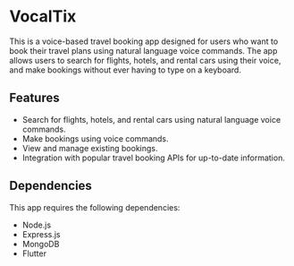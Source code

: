 # VocalTix

This is a voice-based travel booking app designed for users who want to book their travel plans using natural language voice commands. The app allows users to search for flights, hotels, and rental cars using their voice, and make bookings without ever having to type on a keyboard.

## Features
<ul>
<li>Search for flights, hotels, and rental cars using natural language voice commands.</li>
<li>Make bookings using voice commands.</li>
<li>View and manage existing bookings.</li>
<li>Integration with popular travel booking APIs for up-to-date information.</li>
</ul>

## Dependencies
This app requires the following dependencies:
<ul>
<li>Node.js</li>
<li>Express.js</li>
<li>MongoDB</li>
<li>Flutter</li>
</ul>
